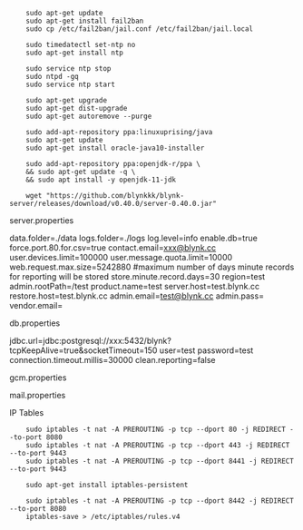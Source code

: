         sudo apt-get update
        sudo apt-get install fail2ban
        sudo cp /etc/fail2ban/jail.conf /etc/fail2ban/jail.local

        sudo timedatectl set-ntp no
        sudo apt-get install ntp

        sudo service ntp stop
        sudo ntpd -gq
        sudo service ntp start

        sudo apt-get upgrade
        sudo apt-get dist-upgrade
        sudo apt-get autoremove --purge

        sudo add-apt-repository ppa:linuxuprising/java
        sudo apt-get update
        sudo apt-get install oracle-java10-installer

        sudo add-apt-repository ppa:openjdk-r/ppa \
        && sudo apt-get update -q \
        && sudo apt install -y openjdk-11-jdk
        
        wget "https://github.com/blynkkk/blynk-server/releases/download/v0.40.0/server-0.40.0.jar"
        

server.properties

data.folder=./data
logs.folder=./logs
log.level=info
enable.db=true
force.port.80.for.csv=true
contact.email=xxx@blynk.cc
user.devices.limit=100000
user.message.quota.limit=10000
web.request.max.size=5242880
#maximum number of days minute records for reporting will be stored
store.minute.record.days=30
region=test
admin.rootPath=/test
product.name=test
server.host=test.blynk.cc
restore.host=test.blynk.cc
admin.email=test@blynk.cc
admin.pass=
vendor.email=

        
db.properties

jdbc.url=jdbc:postgresql://xxx:5432/blynk?tcpKeepAlive=true&socketTimeout=150
user=test
password=test
connection.timeout.millis=30000
clean.reporting=false

gcm.properties

mail.properties

IP Tables

        sudo iptables -t nat -A PREROUTING -p tcp --dport 80 -j REDIRECT --to-port 8080
        sudo iptables -t nat -A PREROUTING -p tcp --dport 443 -j REDIRECT --to-port 9443
        sudo iptables -t nat -A PREROUTING -p tcp --dport 8441 -j REDIRECT --to-port 9443
        
        sudo apt-get install iptables-persistent
        
        sudo iptables -t nat -A PREROUTING -p tcp --dport 8442 -j REDIRECT --to-port 8080
        iptables-save > /etc/iptables/rules.v4